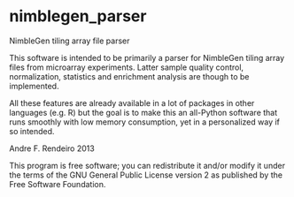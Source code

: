 nimblegen_parser
================

NimbleGen tiling array file parser

This software is intended to be primarily a parser for NimbleGen tiling array files from microarray experiments. Latter sample quality control, normalization, statistics and enrichment analysis are though to be implemented.

All these features are already available in a lot of packages in other languages (e.g. R) but the goal is to make this an all-Python software that runs smoothly with low memory consumption, yet in a personalized way if so intended.

Andre F. Rendeiro <afrendeiro at gmail.com>
2013

This program is free software; you can redistribute it and/or modify
it under the terms of the GNU General Public License version 2 as
published by the Free Software Foundation.
